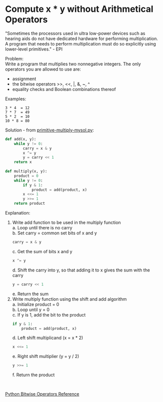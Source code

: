 # Compute x * y without Arithmetical Operators

"Sometimes the processors used in ultra low-power devices such as hearing aids do not have dedicated hardware for performing multiplication. A program that needs to perform  multiplication must do so explicitly using lower-level primitives." - EPI  
  
Problem:  
Write a program that multiplies two nonnegative integers. The only operators you are allowed to use are:  
* assignment  
* the bitwise operators >>, <<, |, &, ~, ^  
* equality checks and Boolean combinations thereof  
  
Examples:  
```
3 * 4  = 12
7 * 7  = 49
5 * 2  = 10
10 * 8 = 80
```  
  
Solution - from [primitive-multiply-mysol.py](primitive-multiply-mysol.py):  
```python
def add(x, y):
    while y != 0:
        carry = x & y
        x ^= y
        y = carry << 1
    return x
  
def multiply(x, y):
    product = 0
    while y != 0:
        if y & 1:
            product = add(product, x)
        x <<= 1
        y >>= 1
    return product
```  
  
Explanation:  
1. Write add function to be used in the multiply function  
    a. Loop until there is no carry  
    b. Set carry = common set bits of x and y  
    ```python
    carry = x & y
    ```  
    c. Get the sum of bits x and y  
    ```python
    x ^= y
    ```  
    d. Shift the carry into y, so that adding it to x gives the sum with the carry  
    ```python
    y = carry << 1
    ```  
    e. Return the sum  
2. Write multiply function using the shift and add algorithm  
    a. Initialize product = 0    
    b. Loop until y = 0  
    c. If y is 1, add the bit to the product  
    ```python
    if y & 1:
        product = add(product, x)
    ```  
    d. Left shift multiplicand (x = x * 2)  
    ```python
    x <<= 1
    ```  
    e. Right shift multiplier (y = y / 2)  
    ```python  
    y >>= 1
    ```  
    f. Return the product  
  
</br>  
  
[Python Bitwise Operators Reference](https://www.tutorialspoint.com/python/bitwise_operators_example.htm)